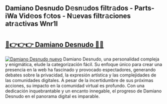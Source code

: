 ## Damiano Desnudo D𝚎sn𝚞dos filtr𝚊dos - Parts-iWa Vid𝚎os f𝚘tos - N𝚞evas filtr𝚊ciones atr𝚊ctivas Wnr1I

# <h2><a href="http://mba6p3.tromn.icu/?c=Damiano+Desnudo">🔗👉👉👉 Damiano Desnudo 🔗🔗</a></h2>

[![Damiano Desnudo nuevo](https://i.imgur.com/pEAQMta.gif)](http://mba6p3.tromn.icu/?c=Damiano+Desnudo)
Damiano Desnudo, una personalidad compleja y enigmática, elude la categorización fácil. Su enfoque único para crear una presencia en la web ha fascinado y provocado espectadores, generando debates sobre la privacidad, la expresión artística y las complejidades de las comunidades digitales. A pesar de la incertidumbre de sus próximas acciones, su impacto en la comunidad virtual es profundo. Con una dedicación inquebrantable y un encanto innegable, el progreso de Damiano Desnudo en el panorama digital es imparable.
